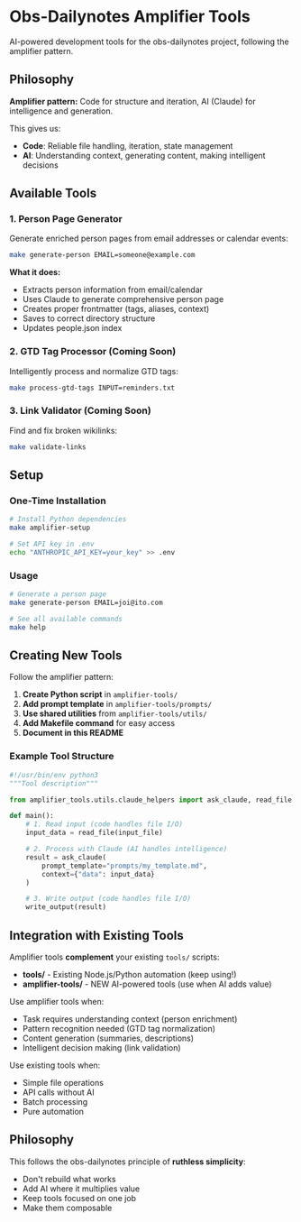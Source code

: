 # Obs-Dailynotes Amplifier Tools

AI-powered development tools for the obs-dailynotes project, following the amplifier pattern.

## Philosophy

**Amplifier pattern:** Code for structure and iteration, AI (Claude) for intelligence and generation.

This gives us:
- **Code**: Reliable file handling, iteration, state management
- **AI**: Understanding context, generating content, making intelligent decisions

## Available Tools

### 1. Person Page Generator

Generate enriched person pages from email addresses or calendar events:

```bash
make generate-person EMAIL=someone@example.com
```

**What it does:**
- Extracts person information from email/calendar
- Uses Claude to generate comprehensive person page
- Creates proper frontmatter (tags, aliases, context)
- Saves to correct directory structure
- Updates people.json index

### 2. GTD Tag Processor (Coming Soon)

Intelligently process and normalize GTD tags:

```bash
make process-gtd-tags INPUT=reminders.txt
```

### 3. Link Validator (Coming Soon)

Find and fix broken wikilinks:

```bash
make validate-links
```

## Setup

### One-Time Installation

```bash
# Install Python dependencies
make amplifier-setup

# Set API key in .env
echo "ANTHROPIC_API_KEY=your_key" >> .env
```

### Usage

```bash
# Generate a person page
make generate-person EMAIL=joi@ito.com

# See all available commands
make help
```

## Creating New Tools

Follow the amplifier pattern:

1. **Create Python script** in `amplifier-tools/`
2. **Add prompt template** in `amplifier-tools/prompts/`
3. **Use shared utilities** from `amplifier-tools/utils/`
4. **Add Makefile command** for easy access
5. **Document in this README**

### Example Tool Structure

```python
#!/usr/bin/env python3
"""Tool description"""

from amplifier_tools.utils.claude_helpers import ask_claude, read_file

def main():
    # 1. Read input (code handles file I/O)
    input_data = read_file(input_file)

    # 2. Process with Claude (AI handles intelligence)
    result = ask_claude(
        prompt_template="prompts/my_template.md",
        context={"data": input_data}
    )

    # 3. Write output (code handles file I/O)
    write_output(result)
```

## Integration with Existing Tools

Amplifier tools **complement** your existing `tools/` scripts:

- **tools/** - Existing Node.js/Python automation (keep using!)
- **amplifier-tools/** - NEW AI-powered tools (use when AI adds value)

Use amplifier tools when:
- Task requires understanding context (person enrichment)
- Pattern recognition needed (GTD tag normalization)
- Content generation (summaries, descriptions)
- Intelligent decision making (link validation)

Use existing tools when:
- Simple file operations
- API calls without AI
- Batch processing
- Pure automation

## Philosophy

This follows the obs-dailynotes principle of **ruthless simplicity**:
- Don't rebuild what works
- Add AI where it multiplies value
- Keep tools focused on one job
- Make them composable
